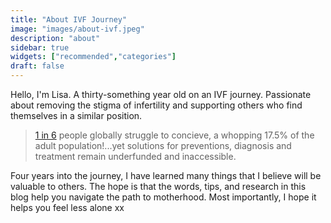 ```yaml
---
title: "About IVF Journey"
image: "images/about-ivf.jpeg"
description: "about"
sidebar: true
widgets: ["recommended","categories"]
draft: false
---
```


Hello, I'm Lisa. A thirty-something year old on an IVF journey. Passionate about removing the stigma of infertility and supporting others who find themselves in a similar position.

> [1 in 6](https://www.who.int/news/item/04-04-2023-1-in-6-people-globally-affected-by-infertility "www.who.org") people globally struggle to concieve, a whopping 17.5% of the adult population!...yet solutions for preventions, diagnosis and treatment remain underfunded and inaccessible.

Four years into the journey, I have learned many things that I believe will be valuable to others. The hope is that the words, tips, and research in this blog help you navigate the path to motherhood. Most importantly, I hope it helps you feel less alone xx











